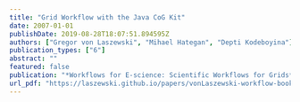 ```yaml
---
title: "Grid Workflow with the Java CoG Kit"
date: 2007-01-01
publishDate: 2019-08-28T18:07:51.894595Z
authors: ["Gregor von Laszewski", "Mihael Hategan", "Depti Kodeboyina"]
publication_types: ["6"]
abstract: ""
featured: false
publication: "*Workflows for E-science: Scientific Workflows for Grids*"
url_pdf: "https://laszewski.github.io/papers/vonLaszewski-workflow-book.pdf"
---
```


